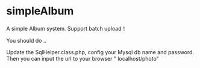 # simpleAlbum
A simple Album system. Support batch upload！

You should do ..

Update the SqlHelper.class.php, config your Mysql db name and password.
Then you can input the url to your browser " localhost/photo"
